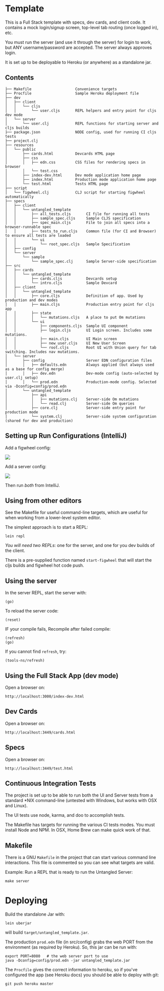 # Template

This is a Full Stack template with specs, dev cards, and client code.
It contains a mock login/signup screen, top-level tab routing (once logged in), etc.

You must run the server (and use it through the server) for login to work, but ANY username/password are accepted. The
server always approves login.

It is set up to be deployable to Heroku (or anywhere) as a standalone jar.

## Contents

```
├── Makefile                    Convenience targets
├── Procfile                    Sample Heroku deployment file
├── dev
│   ├── client
│   │   └── cljs
│   │       └── user.cljs       REPL helpers and entry point for cljs dev mode
│   └── server
│       └── user.clj            REPL functions for starting server and cljs builds
├── package.json                NODE config, used for running CI cljs tests
├── project.clj
├── resources
│   └── public
│       ├── cards.html          Devcards HTML page
│       ├── css
│       │   ├── edn.css         CSS files for rendering specs in browser
│       │   └── test.css
│       ├── index-dev.html      Dev mode application home page
│       ├── index.html          Production mode application home page
│       └── test.html           Tests HTML page
├── script
│   └── figwheel.clj            CLJ script for starting figwheel automatically
├── specs
│   ├── client
│   │   └── untangled_template
│   │       ├── all_tests.cljs       CI file for running all tests
│   │       ├── sample_spec.cljs     Sample CLJS specification
│   │       ├── spec_main.cljs       File to join all specs into a browser-runnable spec
│   │       ├── tests_to_run.cljs    Common file (for CI and Browser) to ensure all tests are loaded
│   │       └── ui
│   │           └── root_spec.cljs   Sample Specification
│   ├── config
│   └── server
│       └── sample
│           └── sample_spec.clj      Sample Server-side specification
├── src
│   ├── cards
│   │   └── untangled_template
│   │       ├── cards.cljs           Devcards setup
│   │       └── intro.cljs           Sample Devcard
│   ├── client
│   │   └── untangled_template
│   │       ├── core.cljs            Definition of app. Used by production and dev modes
│   │       ├── main.cljs            Production entry point for cljs app
│   │       ├── state
│   │       │   └── mutations.cljs   A place to put Om mutations
│   │       └── ui
│   │           ├── components.cljs  Sample UI component
│   │           ├── login.cljs       UI Login screen. Includes some mutations.
│   │           ├── main.cljs        UI Main screen
│   │           ├── new_user.cljs    UI New User Screen
│   │           └── root.cljs        Root UI with Union query for tab switching. Includes nav mutations.
│   └── server
│       ├── config                   Server EDN configuration files
│       │   ├── defaults.edn         Always applied (but always used as a base for config merge)
│       │   ├── dev.edn              Dev-mode config (auto-selected by user.clj setup)
│       │   └── prod.edn             Production-mode config. Selected via -Dconfig=config/prod.edn
│       └── untangled_template
│           ├── api
│           │   ├── mutations.clj    Server-side Om mutations
│           │   └── read.clj         Server-side Om queries
│           ├── core.clj             Server-side entry point for production mode
│           └── system.clj           Server-side system configuration (shared for dev and production)
```

## Setting up Run Configurations (IntelliJ)

Add a figwheel config:

<img src="docs/img/figwheel.png">

Add a server config:

<img src="docs/img/server.png">

Then run *both* from IntelliJ.

## Using from other editors

See the Makefile for useful command-line targets, which are useful for
when working from a lower-level system editor.

The simplest approach is to start a REPL:

```
lein repl
```

*You will need two REPLs*: one for the server, and one for you dev builds of the client.

There is a pre-supplied function named `start-figwheel` that will start the cljs builds and figwheel hot code push.

## Using the server

In the server REPL, start the server with:

```
(go)
```

To reload the server code:

```
(reset)
```

IF your compile fails, Recompile after failed compile:

```
(refresh)
(go)
```

If you cannot find `refresh`, try:

```
(tools-ns/refresh)
```

## Using the Full Stack App (dev mode)

Open a browser on:

```
http://localhost:3000/index-dev.html
```

## Dev Cards

Open a browser on:

```
http://localhost:3449/cards.html
```

## Specs

Open a browser on:

```
http://localhost:3449/test.html
```

## Continuous Integration Tests

The project is set up to be able to run both the UI and Server tests from a
standard *NIX command-line (untested with Windows, but works with OSX and
Linux).

The UI tests use node, karma, and doo to accomplish tests.

The Makefile has targets for running the various CI tests modes. You
must install Node and NPM. In OSX, Home Brew can make quick work of that.

## Makefile

There is a GNU `Makefile` in the project that can start various command
line interactions. This file is commented so you can see what targets
are valid.

Example: Run a REPL that is ready to run the Untangled Server:

```
make server
```

# Deploying

Build the standalone Jar with:

```
lein uberjar
```

will build `target/untangled_template.jar`.

The production `prod.edn` file (in src/config) grabs the web PORT from
the environment (as required by Heroku). So, this jar can be run with:

```
export PORT=8080   # the web server port to use
java -Dconfig=config/prod.edn -jar untangled_template.jar
```

The `Procfile` gives the correct information to heroku, so if you've
configured the app (see Heroku docs) you should be able to deploy with
git:

```
git push heroku master
```
